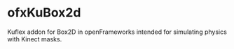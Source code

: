 # ofxKuBox2d
Kuflex addon for Box2D in openFrameworks intended for simulating physics with Kinect masks.
